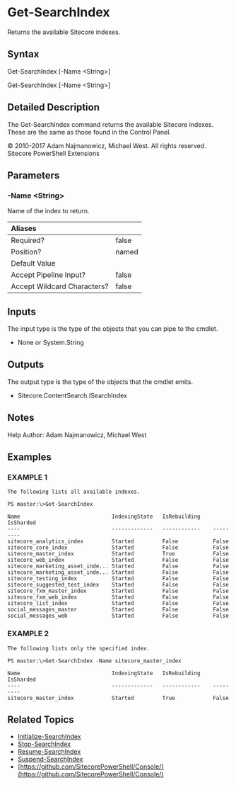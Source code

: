 # Get-SearchIndex

Returns the available Sitecore indexes.

## Syntax

Get-SearchIndex \[-Name &lt;String&gt;\]

Get-SearchIndex \[-Name &lt;String&gt;\]

## Detailed Description

The Get-SearchIndex command returns the available Sitecore indexes. These are the same as those found in the Control Panel.

© 2010-2017 Adam Najmanowicz, Michael West. All rights reserved. Sitecore PowerShell Extensions

## Parameters

### -Name  &lt;String&gt;

Name of the index to return.

| Aliases |  |
| :--- | :--- |
| Required? | false |
| Position? | named |
| Default Value |  |
| Accept Pipeline Input? | false |
| Accept Wildcard Characters? | false |

## Inputs

The input type is the type of the objects that you can pipe to the cmdlet.

* None or System.String 

## Outputs

The output type is the type of the objects that the cmdlet emits.

* Sitecore.ContentSearch.ISearchIndex 

## Notes

Help Author: Adam Najmanowicz, Michael West

## Examples

### EXAMPLE 1

```text
The following lists all available indexes.

PS master:\>Get-SearchIndex

Name                             IndexingState   IsRebuilding    IsSharded
----                             -------------   ------------    ---------
sitecore_analytics_index         Started         False           False
sitecore_core_index              Started         False           False
sitecore_master_index            Started         True            False
sitecore_web_index               Started         False           False
sitecore_marketing_asset_inde... Started         False           False
sitecore_marketing_asset_inde... Started         False           False
sitecore_testing_index           Started         False           False
sitecore_suggested_test_index    Started         False           False
sitecore_fxm_master_index        Started         False           False
sitecore_fxm_web_index           Started         False           False
sitecore_list_index              Started         False           False
social_messages_master           Started         False           False
social_messages_web              Started         False           False
```

### EXAMPLE 2

```text
The following lists only the specified index.

PS master:\>Get-SearchIndex -Name sitecore_master_index

Name                             IndexingState   IsRebuilding    IsSharded
----                             -------------   ------------    ---------
sitecore_master_index            Started         True            False
```

## Related Topics

* [Initialize-SearchIndex](initialize-searchindex.md)
* [Stop-SearchIndex](stop-searchindex.md)
* [Resume-SearchIndex](resume-searchindex.md)
* [Suspend-SearchIndex](suspend-searchindex.md)
* [https://github.com/SitecorePowerShell/Console/](https://github.com/SitecorePowerShell/Console/) 

